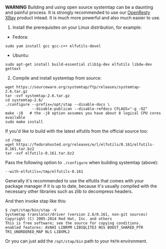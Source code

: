 <!---
    @title         Build Systemtap
    @creator       Yichun Zhang
    @created       2014-03-04 22:18 GMT
    @modifier      Yichun Zhang
    @modifier_link yichun-zhang
    @modified      2015-01-27 06:32 GMT
    @changes       20
--->

**WARNING** Building and using open source systemtap can be a daunting and painful process.
It is strongly recommended to use our [OpenResty XRay](https://openresty.com/en/xray/) product
intead. It is much more powerful and also much easier to use.

1. Install the prerequisites on your Linux distribution, for example:
* Fedora:

```
sudo yum install gcc gcc-c++ elfutils-devel
```

* Ubuntu:

```
sudo apt-get install build-essential zlib1g-dev elfutils libdw-dev gettext
```

2. Compile and install systemtap from source:

```
wget https://sourceware.org/systemtap/ftp/releases/systemtap-2.6.tar.gz
tar -xvf systemtap-2.6.tar.gz
cd systemtap-2.6/
./configure --prefix=/opt/stap --disable-docs \
            --disable-publican --disable-refdocs CFLAGS="-g -O2"
make -j8   # the -j8 option assumes you have about 8 logical CPU cores available
sudo make install
```


If you'd like to build with the latest elfutils from the official source too:

```
cd /tmp
wget https://fedorahosted.org/releases/e/l/elfutils/0.161/elfutils-0.161.tar.bz2
tar -xvf elfutils-0.161.tar.bz2
```


Pass the following option to `./configure` when building systemtap (above):

```
--with-elfutils=/tmp/elfutils-0.161
```

Generally it's recommended to use the elfutils that comes with your package
manager if it is up to date, because it's usually compiled with the necessary
other libraries such as zlib to decompress headers.

And then invoke stap like this:

```
$ /opt/stap/bin/stap -V
Systemtap translator/driver (version 2.6/0.161, non-git sources)
Copyright (C) 2005-2014 Red Hat, Inc. and others
This is free software; see the source for copying conditions.
enabled features: AVAHI LIBRPM LIBSQLITE3 NSS BOOST_SHARED_PTR TR1_UNORDERED_MAP NLS LIBXML2
```

Or you can just add the `/opt/stap/bin` path to your `PATH` environment.
